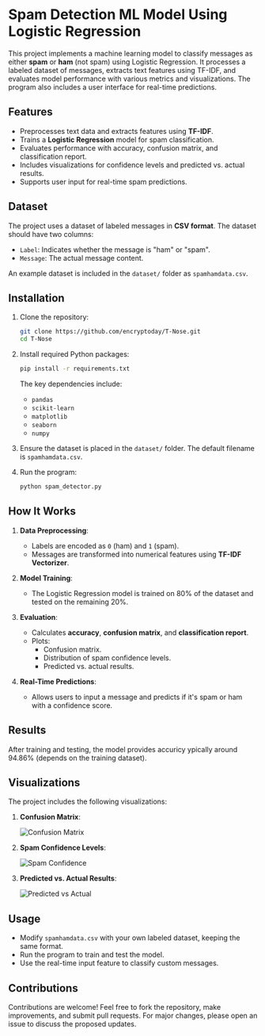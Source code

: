 # Spam Detection ML Model Using Logistic Regression

This project implements a machine learning model to classify messages as either **spam** or **ham** (not spam) using Logistic Regression. It processes a labeled dataset of messages, extracts text features using TF-IDF, and evaluates model performance with various metrics and visualizations. The program also includes a user interface for real-time predictions.

## Features
- Preprocesses text data and extracts features using **TF-IDF**.
- Trains a **Logistic Regression** model for spam classification.
- Evaluates performance with accuracy, confusion matrix, and classification report.
- Includes visualizations for confidence levels and predicted vs. actual results.
- Supports user input for real-time spam predictions.

## Dataset
The project uses a dataset of labeled messages in **CSV format**. The dataset should have two columns:
- `Label`: Indicates whether the message is "ham" or "spam".
- `Message`: The actual message content.

An example dataset is included in the `dataset/` folder as `spamhamdata.csv`.

## Installation

1. Clone the repository:
    ```bash
    git clone https://github.com/encryptoday/T-Nose.git
    cd T-Nose
    ```

2. Install required Python packages:
    ```bash
    pip install -r requirements.txt
    ```

    The key dependencies include:
    - `pandas`
    - `scikit-learn`
    - `matplotlib`
    - `seaborn`
    - `numpy`

3. Ensure the dataset is placed in the `dataset/` folder. The default filename is `spamhamdata.csv`.

4. Run the program:
    ```bash
    python spam_detector.py
    ```

## How It Works

1. **Data Preprocessing**:
    - Labels are encoded as `0` (ham) and `1` (spam).
    - Messages are transformed into numerical features using **TF-IDF Vectorizer**.

2. **Model Training**:
    - The Logistic Regression model is trained on 80% of the dataset and tested on the remaining 20%.

3. **Evaluation**:
    - Calculates **accuracy**, **confusion matrix**, and **classification report**.
    - Plots:
        - Confusion matrix.
        - Distribution of spam confidence levels.
        - Predicted vs. actual results.

4. **Real-Time Predictions**:
    - Allows users to input a message and predicts if it's spam or ham with a confidence score.

## Results
After training and testing, the model provides accuricy ypically around 94.86% (depends on the training dataset).

## Visualizations
The project includes the following visualizations:
1. **Confusion Matrix**:
   
   ![Confusion Matrix](https://mmm.sh/github/tnose/Confusion_Matrix.png)

3. **Spam Confidence Levels**:
   
   ![Spam Confidence](https://mmm.sh/github/tnose/Confidence_Levels.png)

5. **Predicted vs. Actual Results**:
   
   ![Predicted vs Actual](https://mmm.sh/github/tnose/Comparisn_Actual_Predicted.png)

## Usage
- Modify `spamhamdata.csv` with your own labeled dataset, keeping the same format.
- Run the program to train and test the model.
- Use the real-time input feature to classify custom messages.

## Contributions
Contributions are welcome! Feel free to fork the repository, make improvements, and submit pull requests. For major changes, please open an issue to discuss the proposed updates.
